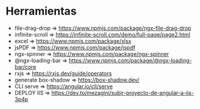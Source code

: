# Herramientas
- file-drag-drop => https://www.npmjs.com/package/ngx-file-drag-drop
- infinite-scroll => https://infinite-scroll.com/demo/full-page/page2.html
- excel => https://www.npmjs.com/package/xlsx
- jsPDF => https://www.npmjs.com/package/jspdf
- ngx-spinner => https://www.npmjs.com/package/ngx-spinner
- @ngx-loading-bar => https://www.npmjs.com/package/@ngx-loading-bar/core
- rxjs => https://rxjs.dev/guide/operators
- generate box-shadow => https://box-shadow.dev/
- CLI serve => https://angular.io/cli/serve
- DEPLOY IIS => https://dev.to/mezagini/subir-proyecto-de-angular-a-iis-3p4p